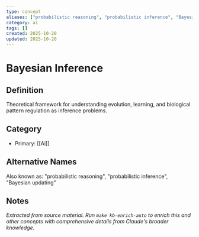```yaml
---
type: concept
aliases: ["probabilistic reasoning", "probabilistic inference", "Bayesian updating"]
category: ai
tags: []
created: 2025-10-20
updated: 2025-10-20
---
```


# Bayesian Inference

## Definition

Theoretical framework for understanding evolution, learning, and biological pattern regulation as inference problems.

## Category

- Primary: [[Ai]]

## Alternative Names

Also known as: "probabilistic reasoning", "probabilistic inference", "Bayesian updating"

## Notes

*Extracted from source material. Run `make kb-enrich-auto` to enrich this and other concepts with comprehensive details from Claude's broader knowledge.*
